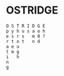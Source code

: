 # OSTRIDGE
    O S T R I D G E
    p y h u s a o h   
    e s r s   m 0 ? 
    r t o t   n d 
    a e u 
    t m g
    i   h
    n
    g
